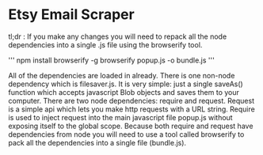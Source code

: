 # Etsy Email Scraper

tl;dr : If you make any changes you will need to repack all the node dependencies into a single .js file using the browserify tool. 

'''
npm install browserify -g
browserify popup.js -o bundle.js
'''

All of the dependencies are loaded in already. There is one non-node dependency which is filesaver.js. It is very simple: just a single saveAs() function which accepts javascript Blob objects and saves them to your computer. There are two node dependencies: require and request. Request is a simple api which lets you make http requests with a URL string. Require is used to inject request into the main javascript file popup.js without exposing itself to the global scope. Because both require and request have dependencies from node you will need to use a tool called browserify to pack all the dependencies into a single file (bundle.js).